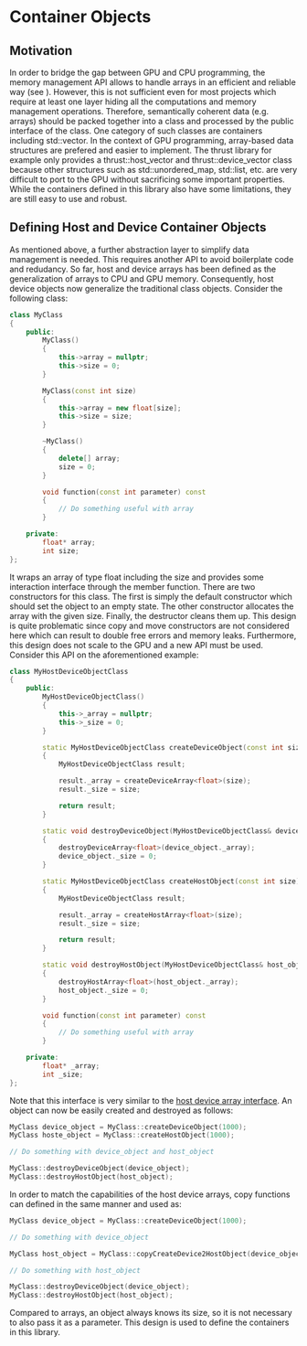 Container Objects
=================

## Motivation

In order to bridge the gap between GPU and CPU programming, the memory management API allows to handle arrays in an efficient and reliable way (see [](#memory)). However, this is not sufficient even for most projects which require at least one layer hiding all the computations and memory management operations. Therefore, semantically coherent data (e.g. arrays) should be packed together into a class and processed by the public interface of the class. One category of such classes are containers including std::vector. In the context of GPU programming, array-based data structures are prefered and easier to implement. The thrust library for example only provides a thrust::host_vector and thrust::device_vector class because other structures such as std::unordered_map, std::list, etc. are very difficult to port to the GPU without sacrificing some important properties. While the containers defined in this library also have some limitations, they are still easy to use and robust.


## Defining Host and Device Container Objects

As mentioned above, a further abstraction layer to simplify data management is needed. This requires another API to avoid boilerplate code and redudancy. So far, host and device arrays has been defined as the generalization of arrays to CPU and GPU memory. Consequently, host device objects now generalize the traditional class objects. Consider the following class:

```cpp
class MyClass
{
    public:
        MyClass()
        {
            this->array = nullptr;
            this->size = 0;
        }

        MyClass(const int size)
        {
            this->array = new float[size];
            this->size = size;
        }

        ~MyClass()
        {
            delete[] array;
            size = 0;
        }

        void function(const int parameter) const
        {
            // Do something useful with array
        }

    private:
        float* array;
        int size;
};
```

It wraps an array of type float including the size and provides some interaction interface through the member function. There are two constructors for this class. The first is simply the default constructor which should set the object to an empty state. The other constructor allocates the array with the given size. Finally, the destructor cleans them up. This design is quite problematic since copy and move constructors are not considered here which can result to double free errors and memory leaks. Furthermore, this design does not scale to the GPU and a new API must be used. Consider this API on the aforementioned example:

```cpp
class MyHostDeviceObjectClass
{
    public:
        MyHostDeviceObjectClass()
        {
            this->_array = nullptr;
            this->_size = 0;
        }

        static MyHostDeviceObjectClass createDeviceObject(const int size)
        {
            MyHostDeviceObjectClass result;

            result._array = createDeviceArray<float>(size);
            result._size = size;

            return result;
        }

        static void destroyDeviceObject(MyHostDeviceObjectClass& device_object)
        {
            destroyDeviceArray<float>(device_object._array);
            device_object._size = 0;
        }

        static MyHostDeviceObjectClass createHostObject(const int size)
        {
            MyHostDeviceObjectClass result;

            result._array = createHostArray<float>(size);
            result._size = size;

            return result;
        }

        static void destroyHostObject(MyHostDeviceObjectClass& host_object)
        {
            destroyHostArray<float>(host_object._array);
            host_object._size = 0;
        }

        void function(const int parameter) const
        {
            // Do something useful with array
        }

    private:
        float* _array;
        int _size;
};
```

Note that this interface is very similar to the [host device array interface](#memory). An object can now be easily created and destroyed as follows:

```cpp
MyClass device_object = MyClass::createDeviceObject(1000);
MyClass hoste_object = MyClass::createHostObject(1000);

// Do something with device_object and host_object

MyClass::destroyDeviceObject(device_object);
MyClass::destroyHostObject(host_object);
```

In order to match the capabilities of the host device arrays, copy functions can defined in the same manner and used as:

```cpp
MyClass device_object = MyClass::createDeviceObject(1000);

// Do something with device_object

MyClass host_object = MyClass::copyCreateDevice2HostObject(device_object);

// Do something with host_object

MyClass::destroyDeviceObject(device_object);
MyClass::destroyHostObject(host_object);
```

Compared to arrays, an object always knows its size, so it is not necessary to also pass it as a parameter. This design is used to define the containers in this library.
